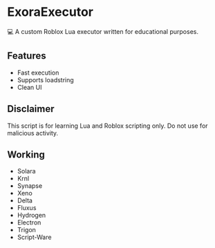 # ExoraExecutor

💻 A custom Roblox Lua executor written for educational purposes.

## Features
- Fast execution
- Supports loadstring
- Clean UI

## Disclaimer
This script is for learning Lua and Roblox scripting only. Do not use for malicious activity.

## Working
- Solara
- Krnl
- Synapse
- Xeno
- Delta
- Fluxus
- Hydrogen
- Electron
- Trigon
- Script-Ware

